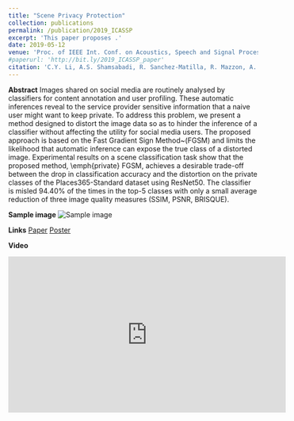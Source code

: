 ```yaml
---
title: "Scene Privacy Protection"
collection: publications
permalink: /publication/2019_ICASSP
excerpt: 'This paper proposes .'
date: 2019-05-12
venue: 'Proc. of IEEE Int. Conf. on Acoustics, Speech and Signal Processing (ICASSP), Brighton, UK, May 12-17, 2019'
#paperurl: 'http://bit.ly/2019_ICASSP_paper'
citation: 'C.Y. Li, A.S. Shamsabadi, R. Sanchez-Matilla, R. Mazzon, A. Cavallaro. &quot;Scene Privacy Protection.&quot; <i>Proc. of IEEE Int. Conf. on Acoustics, Speech and Signal Processing (ICASSP)</i>.'
---
```

**Abstract**
Images shared on social media are routinely analysed by classifiers for content annotation and user profiling. These automatic inferences reveal to the service provider sensitive information that a naive user might want to keep private. To address this problem, we present a method designed to distort the image data so as to hinder the inference of a classifier without affecting the utility for social media users. The proposed approach is based on the Fast Gradient Sign Method~(FGSM) and limits the likelihood that automatic inference can expose the true class of a distorted image. Experimental results on a scene classification task show that the proposed  method, \emph{private} FGSM, achieves a desirable trade-off between the drop in classification accuracy  and the distortion on the private classes of the Places365-Standard dataset using ResNet50. The classifier is misled 94.40\% of the times in the top-5 classes with only a small average reduction of three image quality measures (SSIM, PSNR, BRISQUE).

**Sample image**
![Sample image](https://risama.github.io/files/2019_ICASSP/sample1.png)

**Links**
[Paper](http://bit.ly/2019_ICASSP_paper)
[Poster](http://bit.ly/2019_ICASSP_poster)

**Video**
<iframe width="560" height="315" src="https://www.youtube.com/embed/zJapzQllr_M" frameborder="0" allow="accelerometer; autoplay; encrypted-media; gyroscope; picture-in-picture" allowfullscreen></iframe>
